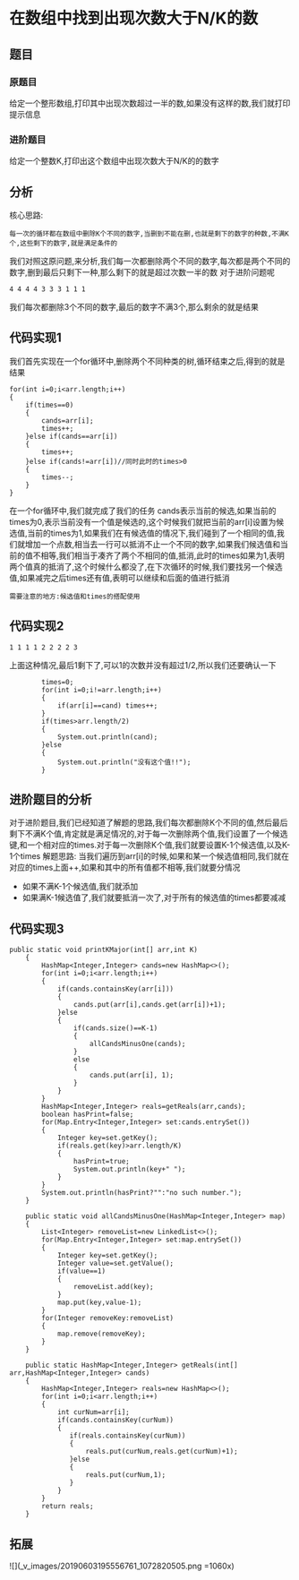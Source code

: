# 在数组中找到出现次数大于N/K的数
## 题目
### 原题目
给定一个整形数组,打印其中出现次数超过一半的数,如果没有这样的数,我们就打印提示信息
### 进阶题目
给定一个整数K,打印出这个数组中出现次数大于N/K的的数字
## 分析
核心思路:
```
每一次的循环都在数组中删除K个不同的数字,当删到不能在删,也就是剩下的数字的种数,不满K个,这些剩下的数字,就是满足条件的
```
我们对照这原问题,来分析,我们每一次都删除两个不同的数字,每次都是两个不同的数字,删到最后只剩下一种,那么剩下的就是超过次数一半的数
对于进阶问题呢
```
4 4 4 4 3 3 3 1 1 1 
```
我们每次都删除3个不同的数字,最后的数字不满3个,那么剩余的就是结果
## 代码实现1
我们首先实现在一个for循环中,删除两个不同种类的树,循环结束之后,得到的就是结果
```
for(int i=0;i<arr.length;i++)
{
    if(times==0) 
    {
        cands=arr[i];
        times++;
    }else if(cands==arr[i])
    {
        times++; 
    }else if(cands!=arr[i])//同时此时的times>0
    {
        times--;
    }
}
```
在一个for循环中,我们就完成了我们的任务
cands表示当前的候选,如果当前的times为0,表示当前没有一个值是候选的,这个时候我们就把当前的arr[i]设置为候选值,当前的times为1,如果我们在有候选值的情况下,我们碰到了一个相同的值,我们就增加一个点数,相当去一行可以抵消不止一个不同的数字,如果我们候选值和当前的值不相等,我们相当于凑齐了两个不相同的值,抵消,此时的times如果为1,表明两个值真的抵消了,这个时候什么都没了,在下次循环的时候,我们要找另一个候选值,如果减完之后times还有值,表明可以继续和后面的值进行抵消
```
需要注意的地方:候选值和times的搭配使用
```
## 代码实现2
```
1 1 1 1 2 2 2 2 3
```
上面这种情况,最后1剩下了,可以1的次数并没有超过1/2,所以我们还要确认一下
```
        times=0;
        for(int i=0;i!=arr.length;i++)
        {
            if(arr[i]==cand) times++;
        }
        if(times>arr.length/2)
        {
            System.out.println(cand);
        }else
        {
            System.out.println("没有这个值!!");
        }
```
## 进阶题目的分析
对于进阶题目,我们已经知道了解题的思路,我们每次都删除K个不同的值,然后最后剩下不满K个值,肯定就是满足情况的,对于每一次删除两个值,我们设置了一个候选键,和一个相对应的times.对于每一次删除K个值,我们就要设置K-1个候选值,以及K-1个times
解题思路:
当我们遍历到arr[i]的时候,如果和某一个候选值相同,我们就在对应的times上面++,如果和其中的所有值都不相等,我们就要分情况
- 如果不满K-1个候选值,我们就添加
- 如果满K-1候选值了,我们就要抵消一次了,对于所有的候选值的times都要减减
## 代码实现3
```
public static void printKMajor(int[] arr,int K)
    {
        HashMap<Integer,Integer> cands=new HashMap<>();
        for(int i=0;i<arr.length;i++)
        {
            if(cands.containsKey(arr[i]))
            {
                cands.put(arr[i],cands.get(arr[i])+1);
            }else
            {
                if(cands.size()==K-1)
                {
                    allCandsMinusOne(cands);
                }
                else
                {
                    cands.put(arr[i], 1);
                }
            }
        }
        HashMap<Integer,Integer> reals=getReals(arr,cands);
        boolean hasPrint=false;
        for(Map.Entry<Integer,Integer> set:cands.entrySet())
        {
            Integer key=set.getKey();
            if(reals.get(key)>arr.length/K)
            {
                hasPrint=true;
                System.out.println(key+" ");
            }
        }
        System.out.println(hasPrint?"":"no such number.");
    }

    public static void allCandsMinusOne(HashMap<Integer,Integer> map)
    {
        List<Integer> removeList=new LinkedList<>();
        for(Map.Entry<Integer,Integer> set:map.entrySet())
        {
            Integer key=set.getKey();
            Integer value=set.getValue();
            if(value==1)
            {
                removeList.add(key);
            }
            map.put(key,value-1);
        }
        for(Integer removeKey:removeList)
        {
            map.remove(removeKey);
        }
    }

    public static HashMap<Integer,Integer> getReals(int[] arr,HashMap<Integer,Integer> cands)
    {
        HashMap<Integer,Integer> reals=new HashMap<>();
        for(int i=0;i<arr.length;i++)
        {
            int curNum=arr[i];
            if(cands.containsKey(curNum))
            {
               if(reals.containsKey(curNum))
               {
                   reals.put(curNum,reals.get(curNum)+1);
               }else
               {
                   reals.put(curNum,1);
               }
            }
        }
        return reals;
    }
```
## 拓展
![](_v_images/20190603195556761_1072820505.png =1060x)